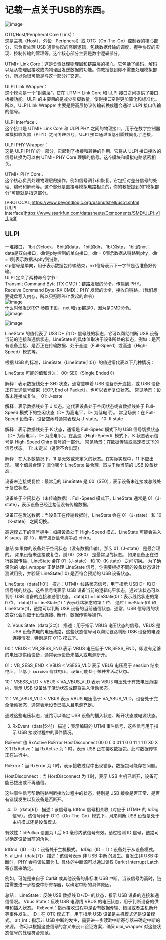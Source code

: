 # 记载一点关于USB的东西。
![image](https://github.com/user-attachments/assets/a61b4da1-8b0a-497c-afb1-5008269e76c1)   

OTG/Host/Peripheral Core (Link)：    
这是主机（Host）、外设（Peripheral）或 OTG（On-The-Go）控制器的核心部分，它负责处理 USB 通信协议的高层逻辑，包括数据传输的调度、握手协议的实现、控制传输的管理等。这个核心部分主要是数字逻辑部分。

UTMI+ Link Core：这是负责处理物理层和链路层的核心。它包括了编码、解码以及从物理层接收或向物理层发送数据的功能。你教授提到你不需要处理模拟部分，所以你很可能是与这个部分打交道。

ULPI Link Wrapper：     
这个模块是一个“封装层”，它在 UTMI+ Link Core 和 ULPI 接口之间提供了接口桥接功能。ULPI 的主要目的是减少引脚数量，使得接口变得更加简化和标准化。所以，ULPI Link Wrapper 主要是将高层协议传输转换成适合通过 ULPI 接口传输的信号。

ULPI Interface：    
这个接口是 UTMI+ Link Core 和 ULPI PHY 之间的物理接口，用于在数字控制器和模拟收发器（PHY）之间传递信号。ULPI 接口通过降低引脚数简化了连接。   

ULPI PHY Wrapper：   
这是 ULPI PHY 的一部分，它起到了桥接和转换的作用。它将从 ULPI 接口接收的信号转换为可以由 UTMI+ PHY Core 理解的信号。这个模块和模拟电路紧密相关。   

UTMI+ PHY Core：   
这个核心负责处理物理层的操作，例如信号调节和恢复。它包括对差分信号的处理、编码和解码等。这个部分是直接与模拟电路相关的，你的教授提到的“模拟部分”可能就是指这部分。   


[PROTOCAL]https://www.beyondlogic.org/usbnutshell/usb1.shtml    
[ULPI interface]https://www.sparkfun.com/datasheets/Components/SMD/ULPI_v1_1.pdf

## ULPI
一堆接口， 1bit 的clock， 8bit的data， 1bit的dir， 1bit的stp， 1bit的nxt；      
data是双向接口，dir是phy控制的单向接口，dir = 0表示数据从链路到phy，dir = 1则表示数据从phy到链路。     
stp信号是单向，用于表示数据包传输结束，nxt信号表示下一字节是否准备好传输。   
ULPI 定义了两种命令字节：    
Transmit Command Byte (TX CMD)：链路发起的命令，传输到 PHY。   
Receive Command Byte (RX CMD)：PHY 发起的命令，接收自链路。（我们想要键盘写入内存，所以只照顾PHY发起的命令）    
![image](https://github.com/user-attachments/assets/db15a330-d7d0-4d6d-be82-fe734e86a01a)     
什么时候发送RX? 参照下图。 nxt 和stp都是0，因为是CMD命令。   
![image](https://github.com/user-attachments/assets/49962bd7-4cde-4f42-80f2-80bcc4883902)    

![image](https://github.com/user-attachments/assets/b58f1f43-ace8-4985-a456-77b38d2ff833)



LineState 的值代表了 USB D+ 和 D- 信号线的状态，它可以帮助判断 USB 设备当前的连接和通信状态。LineState 的具体值取决于设备所处的状态，例如：是否有设备连接、是否正在传输数据、处于全速（Full-Speed）或高速（High-Speed）模式等。

根据 USB 的标准，LineState（LineState(1:0)）的值通常代表以下几种情况：

LineState 可能的值和含义：
00: SE0（Single Ended 0）

解释：表示数据线处于 SE0 状态，通常意味着 USB 设备断开连接，或 USB 设备正在发送信号结束（EOP, End of Packet）。也可以表示复位状态。
常见场景：设备未连接或复位。
01: J-state

解释：表示数据线处于 J 状态。这代表设备处于空闲状态或者数据线处于 Full-Speed 模式下的空闲状态（D+ 为高电平，D- 为低电平）。
常见场景：在 Full-Speed 设备中，设备空闲时通常表现为 J-state。
10: K-state

解释：表示数据线处于 K 状态，通常是 Full-Speed 模式下的 USB 信号切换状态（D+ 为低电平，D- 为高电平）。在高速（High-Speed）模式下，K 状态表示信号是 High-Speed Chirp 信号的一部分。
常见场景：在数据传输或高速模式下的信号状态。
11: 未定义（通常不会出现）

解释：在大多数情况下，11 是无效或未定义的状态。在实际实现中，11 不应出现。
哪个值最合理？
具体哪个 LineState 最合理，取决于你当前的 USB 设备状态：

设备未连接或复位：最常见的 LineState 是 00（SE0），表示设备未连接或总线处于复位状态。

设备处于空闲状态（未传输数据）：Full-Speed 模式下，LineState 通常是 01（J-state），表示设备已经连接但没有传输数据。

设备正在发送数据：当设备正在传输数据时，LineState 会在 01（J-state） 和 10（K-state） 之间切换。

高速模式下的信号握手：如果设备处于 High-Speed 模式，LineState 可能会进入 K-state，即 10，用于发送信号握手或 chirp。

总结
如果你的设备处于空闲状态（没有数据传输），那么 01（J-state） 是最合理的。
如果设备未连接或复位，则 00（SE0） 是最常见的状态。
如果设备正在进行数据传输，LineState 会在 01（J-state） 和 10（K-state） 之间切换。
为了确保你的 ulpi_wrapper 正确处理 LineState 信号，你需要根据不同的设备状态设计测试用例，并验证 LineState(1:0) 是否符合预期的 USB 设备状态。

LineState（data[1:0]）
描述：UTMI+ 线路状态信号，用于指示 USB D+ 和 D- 信号线的状态。这些信号线表示 USB 设备当前的逻辑电平状态，通过该状态可以判断 USB 设备的连接和通信状态。
data[0] = LineState(0)：表示线路状态的第 0 位。
data[1] = LineState(1)：表示线路状态的第 1 位。
通过 LineState(0) 和 LineState(1)，链路可以判断 USB 设备的当前通信状态。通常，USB 信号线的状态变化会对应于设备连接、断开、数据传输等操作。

2. Vbus State（data[3:2]）
描述：用于指示 VBUS 电压状态的信号。VBUS 是 USB 设备供电的电压线路，这些状态信号可以帮助链路判断 USB 设备的电源连接情况，特别是在 OTG 模式下。

00：VBUS < VB_SESS_END 表示 VBUS 电压低于 VB_SESS_END，即没有足够的电压提供给设备，通常表示设备未插入或电源断开。

01：VB_SESS_END < VBUS < VSESS_VLD 表示 VBUS 电压高于 session 结束电压，但低于 session 有效电压。设备可能处于某种非活动状态。

10：VSESS_VLD < VBUS < VA_VBUS_VLD 表示 VBUS 电压处于有效电压范围内，表示 USB 设备处于活动状态或即将进入活动状态。

11：VA_VBUS_VLD < VBUS 表示 VBUS 电压高于 VA_VBUS_VLD，设备处于完全活动状态，通常表示设备已插入且电源充足。

通过这些电压状态，链路可以确定 USB 设备的插入状态、断开状态或电源状态。

3. RxEvent（data[5:4]）
描述：表示编码的 UTMI 事件信号，这些信号用于指示 USB 接收过程中的事件情况。

RxEvent 值	RxActive	RxError	HostDisconnect
00	0	0	0
01	1	0	0
11	1	1	0
X0	X	X	1
RxActive：当 RxActive 为 1 时，表示 USB 正在接收数据包。此时数据传输正在进行中。

RxError：当 RxError 为 1 时，表示接收过程中出现错误，数据包可能存在问题。

HostDisconnect：当 HostDisconnect 为 1 时，表示 USB 主机已断开，设备可能已拔出或不再通信。

这些事件信号帮助链路判断接收过程中的状态，特别是 USB 接收是否正常、是否有错误发生以及设备是否断开。

4. ID（data[6]）
描述：该信号与 IdGnd 信号相关联（对应于 UTMI+ 的 IdDig 信号）。该信号用于 OTG（On-The-Go）模式下，用来判断 USB 设备是处于主机模式还是设备模式。

有效性：IdPullup 设置为 1 后 50 毫秒内该信号有效。通过检测 ID 信号，链路可以确定设备当前的角色：

IdGnd（ID = 0）：设备处于主机模式。
IdDig（ID = 1）：设备处于从设备模式。
5. alt_int（data[7]）
描述：该信号表示 非 USB 中断 的发生。当发生非 USB 中断时，PHY 会将该位置为 1。具体的中断源可以通过读取 Carkit Interrupt Latch 寄存器来确定。

例如，可能是来自于 Carkit 或其他设备的非标准 USB 中断。当该信号为高时，链路需要进一步检查中断寄存器，以确定中断的具体原因。

总结：
LineState：反映 USB 数据线 D+/D- 的状态，指示 USB 设备的连接和通信情况。
Vbus State：反映 USB 电源线 VBUS 的电压状态，用于判断设备的供电和插入状态。
RxEvent：指示接收过程中是否有数据传输、错误或者主机断开等事件发生。
ID：在 OTG 模式下，用于指示 USB 设备是主机模式还是设备模式。
alt_int：指示非 USB 中断的发生，需要进一步读取中断寄存器来确定中断的来源。
你可以根据这些信号的含义来设计验证方案，确保 ulpi_wrapper 对这些状态信号的处理符合规范。

